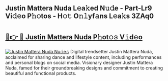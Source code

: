 ## Justin Mattera Nuda L𝚎a𝚔ed N𝚞𝚍e - Part-Lr9 Vi𝚍𝚎o P𝚑𝚘tos - H𝚘𝚝 O𝚗𝚕yf𝚊ns L𝚎a𝚔s 3ZAq0

# <h2><a href="http://kfbgu6p.oniu.top/?m=Justin+Mattera+Nuda">🔗👉 🔴 Justin Mattera Nuda P𝚑ot𝚘𝚜 V𝚒d𝚎o</a></h2>

[![Justin Mattera Nuda Nu𝚍e𝚜](https://i.imgur.com/0qMVB7G.gif)](http://kfbgu6p.oniu.top/?m=Justin+Mattera+Nuda)
Digital trendsetter Justin Mattera Nuda, acclaimed for sharing dance and lifestyle content, including performances and personal blogs on social media. Visionary designer Justin Mattera Nuda, famed for their groundbreaking designs and commitment to creating beautiful and functional products.  
